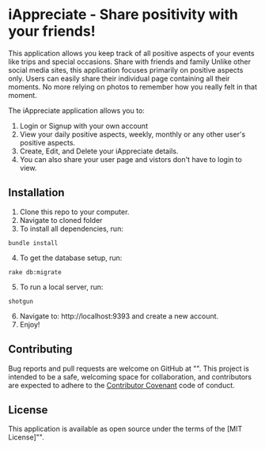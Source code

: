 
# iAppreciate - Share positivity with your friends!

This application allows you keep track of all positive aspects of your events like trips and special occasions. Share with friends and family  Unlike other social media sites, this application focuses primarily on positive aspects only.  Users can easily share their individual page containing all their moments.  No more relying on photos to remember how you really felt in that moment.

The iAppreciate application allows you to:
1. Login or Signup with your own account
2. View your daily positive aspects, weekly, monthly or any other user's positive aspects.
3. Create, Edit, and Delete your iAppreciate details.
4. You can also share your user page and vistors don't have to login to view.

## Installation

1. Clone this repo to your computer.
2. Navigate to cloned folder
3. To install all dependencies, run:
```
bundle install
```
4. To get the database setup, run:
```
rake db:migrate
```
5. To run a local server, run:
```
shotgun
```
6. Navigate to: http://localhost:9393 and create a new account.  
7. Enjoy!

## Contributing
Bug reports and pull requests are welcome on GitHub at "". This project is intended to be a safe, welcoming space for collaboration, and contributors are expected to adhere to the [Contributor Covenant](http://contributor-covenant.org/version/1/0/0/) code of conduct.

## License
This application is available as open source under the terms of the [MIT License]"".
